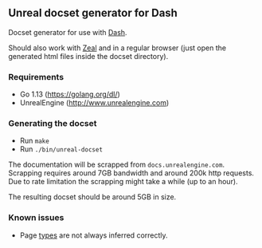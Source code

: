 ## Unreal docset generator for Dash

Docset generator for use with [Dash](https://kapeli.com/dash).

Should also work with [Zeal](https://zealdocs.org) and in a regular browser (just open the generated html files inside the docset directory).

### Requirements

* Go 1.13 (https://golang.org/dl/)
* UnrealEngine (http://www.unrealengine.com)

### Generating the docset

* Run `make`
* Run `./bin/unreal-docset`

The documentation will be scrapped from `docs.unrealengine.com`.
Scrapping requires around 7GB bandwidth and around 200k http requests.
Due to rate limitation the scrapping might take a while (up to an hour).

The resulting docset should be around 5GB in size.

### Known issues

* Page [types](https://kapeli.com/docsets#supportedentrytypes) are not always inferred correctly.
